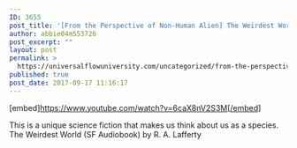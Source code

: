 ```yaml
---
ID: 3655
post_title: '[From the Perspective of Non-Human Alien] The Weirdest World (SF Audiobook)'
author: abbie04m553726
post_excerpt: ""
layout: post
permalink: >
  https://universalflowuniversity.com/uncategorized/from-the-perspective-of-non-human-alien-the-weirdest-world-sf-audiobook/
published: true
post_date: 2017-09-17 11:16:17
---
```

[embed]https://www.youtube.com/watch?v=6caX8nV2S3M[/embed]<br>
<p>This is a unique science fiction that makes us think about us as a species. 
The Weirdest World (SF Audiobook) by R. A. Lafferty</p>